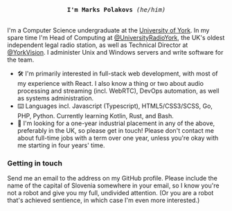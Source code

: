<p align="center">
  <samp><strong>I'm Marks Polakovs</strong> <em>(he/him)</em></samp>
  <br/><br/>
  
I'm a Computer Science undergraduate at the <a href='https://www.york.ac.uk/'>University of York</a>. In my spare time I'm Head of Computing at <a href="https://github.com/UniversityRadioYork">@UniversityRadioYork</a>, the UK's oldest independent legal radio station, as well as Technical Director at [@YorkVision](https://github.com/YorkVision). I administer Unix and Windows servers and write software for the team.
  
</p>

- 🛠 I'm primarily interested in full-stack web development, with most of my experience with React. I also know a thing or two about audio processing and streaming (incl. WebRTC), DevOps automation, as well as systems administration.
- ⌨️ Languages incl. Javascript (Typescript), HTML5/CSS3/SCSS, Go, PHP, Python. Currently learning Kotlin, Rust, and Bash.
- 💬 I'm looking for a one-year industrial placement in any of the above, preferably in the UK, so please get in touch! Please don't contact me about full-time jobs with a term over one year, unless you're okay with me starting in four years' time.

<h3>Getting in touch</h3>

Send me an email to the address on my GitHub profile. Please include the name of the capital of Slovenia somewhere in your email, so I know you're not a robot and give you my full, undivided attention. (Or you are a robot that's achieved sentience, in which case I'm even more interested.)

